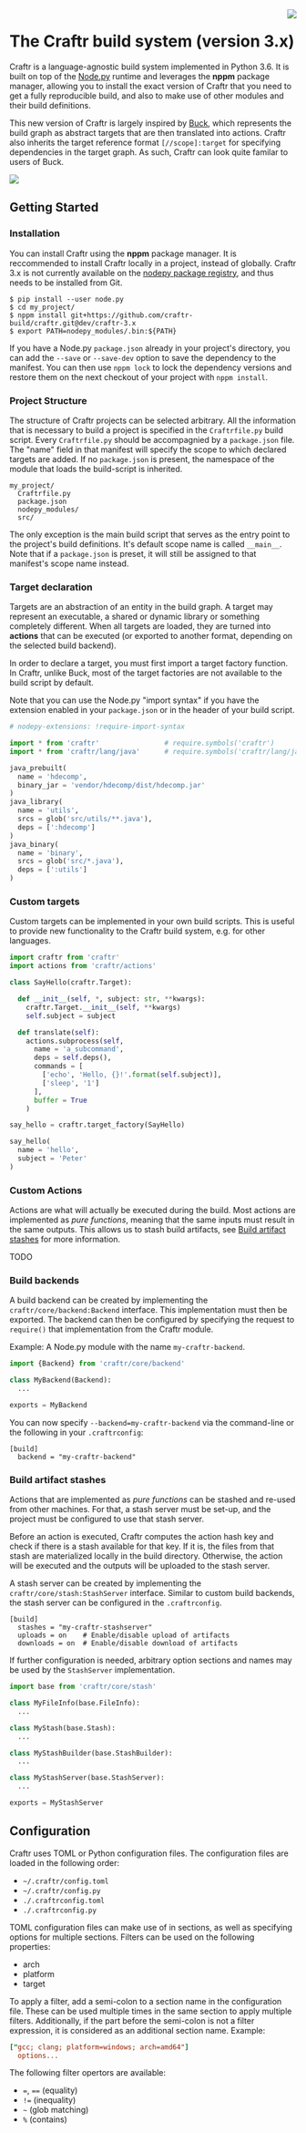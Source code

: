 <img align="right" src="http://i.imgur.com/NPcPEF5.png">

# The Craftr build system (version 3.x)

Craftr is a language-agnostic build system implemented in Python 3.6. It is
built on top of the [Node.py] runtime and leverages the **nppm** package
manager, allowing you to install the exact version of Craftr that you need
to get a fully reproducible build, and also to make use of other modules and
their build definitions.

This new version of Craftr is largely inspired by [Buck], which represents the
build graph as abstract targets that are then translated into actions. Craftr
also inherits the target reference format `[//scope]:target` for specifying
dependencies in the target graph. As such, Craftr can look quite familar to
users of Buck.

![](.assets/diagram.jpg)

  [Node.py]: https://nodepy.org
  [Buck]: https://buckbuild.com/

## Getting Started

### Installation

You can install Craftr using the **nppm** package manager. It is reccommended
to install Craftr locally in a project, instead of globally. Craftr 3.x is
not currently available on the [nodepy package registry], and thus needs to be
installed from Git.

  [nodepy package registry]: https://registry.nodepy.org/

    $ pip install --user node.py
    $ cd my_project/
    $ nppm install git+https://github.com/craftr-build/craftr.git@dev/craftr-3.x
    $ export PATH=nodepy_modules/.bin:${PATH}

If you have a Node.py `package.json` already in your project's directory, you
can add the `--save` or `--save-dev` option to save the dependency to the
manifest. You can then use `nppm lock` to lock the dependency versions and
restore them on the next checkout of your project with `nppm install`.

### Project Structure

The structure of Craftr projects can be selected arbitrary. All the information
that is necessary to build a project is specified in the `Craftrfile.py` build
script. Every `Craftrfile.py` should be accompagnied by a `package.json` file.
The "name" field in that manifest will specify the scope to which declared
targets are added. If no `package.json` is present, the namespace of the module
that loads the build-script is inherited.

    my_project/
      Craftrfile.py
      package.json
      nodepy_modules/
      src/

The only exception is the main build script that serves as the entry point to
the project's build definitions. It's default scope name is called `__main__`.
Note that if a `package.json` is preset, it will still be assigned to that
manifest's scope name instead.

### Target declaration

Targets are an abstraction of an entity in the build graph. A target may
represent an executable, a shared or dynamic library or something completely
different. When all targets are loaded, they are turned into **actions** that
can be executed (or exported to another format, depending on the selected
build backend).

In order to declare a target, you must first import a target factory function.
In Craftr, unlike Buck, most of the target factories are not available to the
build script by default.

Note that you can use the Node.py "import syntax" if you have the extension
enabled in your `package.json` or in the header of your build script.

```python
# nodepy-extensions: !require-import-syntax

import * from 'craftr'                # require.symbols('craftr')
import * from 'craftr/lang/java'      # require.symbols('craftr/lang/java')

java_prebuilt(
  name = 'hdecomp',
  binary_jar = 'vendor/hdecomp/dist/hdecomp.jar'
)
java_library(
  name = 'utils',
  srcs = glob('src/utils/**.java'),
  deps = [':hdecomp']
)
java_binary(
  name = 'binary',
  srcs = glob('src/*.java'),
  deps = [':utils']
)
```

### Custom targets

Custom targets can be implemented in your own build scripts. This is useful to
provide new functionality to the Craftr build system, e.g. for other languages.

```python
import craftr from 'craftr'
import actions from 'craftr/actions'

class SayHello(craftr.Target):

  def __init__(self, *, subject: str, **kwargs):
    craftr.Target.__init__(self, **kwargs)
    self.subject = subject

  def translate(self):
    actions.subprocess(self,
      name = 'a_subcommand',
      deps = self.deps(),
      commands = [
        ['echo', 'Hello, {}!'.format(self.subject)],
        ['sleep', '1']
      ],
      buffer = True
    )

say_hello = craftr.target_factory(SayHello)

say_hello(
  name = 'hello',
  subject = 'Peter'
)
```

### Custom Actions

Actions are what will actually be executed during the build. Most actions are
implemented as *pure functions*, meaning that the same inputs must result in
the same outputs. This allows us to stash build artifacts, see
[Build artifact stashes](#build-artifact-stashes) for more information.

TODO

### Build backends

A build backend can be created by implementing the `craftr/core/backend:Backend`
interface. This implementation must then be exported. The backend can then be
configured by specifying the request to `require()` that implementation from
the Craftr module.

Example: A Node.py module with the name `my-craftr-backend`.

```python
import {Backend} from 'craftr/core/backend'

class MyBackend(Backend):
  ...

exports = MyBackend
```

You can now specify `--backend=my-craftr-backend` via the command-line or
the following in your `.craftrconfig`:

    [build]
      backend = "my-craftr-backend"

### Build artifact stashes

Actions that are implemented as *pure functions* can be stashed and re-used
from other machines. For that, a stash server must be set-up, and the project
must be configured to use that stash server.

Before an action is executed, Craftr computes the action hash key and check if
there is a stash available for that key. If it is, the files from that stash
are materialized locally in the build directory. Otherwise, the action will be
executed and the outputs will be uploaded to the stash server.

A stash server can be created by implementing the `craftr/core/stash:StashServer`
interface. Similar to custom build backends, the stash server can be configured
in the  `.craftrconfig`.

    [build]
      stashes = "my-craftr-stashserver"
      uploads = on    # Enable/disable upload of artifacts
      downloads = on  # Enable/disable download of artifacts

If further configuration is needed, arbitrary option sections and names may
be used by the `StashServer` implementation.

```python
import base from 'craftr/core/stash'

class MyFileInfo(base.FileInfo):
  ...

class MyStash(base.Stash):
  ...

class MyStashBuilder(base.StashBuilder):
  ...

class MyStashServer(base.StashServer):
  ...

exports = MyStashServer
```

## Configuration

Craftr uses TOML or Python configuration files. The configuration files are
loaded in the following order:

* `~/.craftr/config.toml`
* `~/.craftr/config.py`
* `./.craftrconfig.toml`
* `./.craftrconfig.py`

TOML configuration files can make use of in sections, as well as specifying
options for multiple sections. Filters can be used on the following properties:

* arch
* platform
* target

To apply a filter, add a semi-colon to a section name in the configuration
file. These can be used multiple times in the same section to apply multiple
filters. Additionally, if the part before the semi-colon is not a filter
expression, it is considered as an additional section name. Example:

```toml
["gcc; clang; platform=windows; arch=amd64"]
  options...
```

The following filter opertors are available:

* `=`, `==` (equality)
* `!=` (inequality)
* `~` (glob matching)
* `%` (contains)
